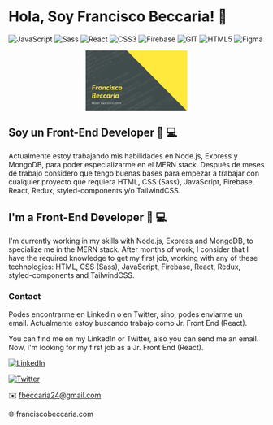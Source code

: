 # Hola, Soy Francisco Beccaria! 👋
![JavaScript](https://img.shields.io/badge/-JavaScript-%23694640?logo=javascript&logoColor=yellow)
![Sass](https://img.shields.io/badge/-Sass-%23748074?logo=sass&logoColor=C56394)
![React](https://img.shields.io/badge/-React-%23353b35?logo=react&logoColor=9cf)
![CSS3](https://img.shields.io/badge/-CSS3-%23748074?logo=css3&logoColor=white)
![Firebase](https://img.shields.io/badge/-Firebase-%23353b35?logo=firebase&logoColor=orange)
![GIT](https://img.shields.io/badge/-Git-%23694640?logo=git&logoColor=orange)
![HTML5](https://img.shields.io/badge/-HTML5-%23748074?logo=html5&logoColor=white)
![Figma](https://img.shields.io/badge/-Figma-%23694640?logo=figma&logoColor=white)

<div style="text-align:center"><img src="./Background_github.jpg" alt="background" style="width:70%; margin-left:auto; margin-right:auto; display: block; width:200px"/></div>

<!--## Skills ⚙️
* HTML
* CSS (Sass)
* JavaScript (Vanilla)
* GIT (GitHub)
* Firebase
* npm/yarn-->


## Soy un Front-End Developer 👨 💻

Actualmente estoy trabajando mis habilidades en Node.js, Express y MongoDB, para poder especializarme en el MERN stack. Después de meses de trabajo considero que tengo buenas bases para empezar a trabajar con cualquier proyecto que requiera HTML, CSS (Sass), JavaScript, Firebase, React, Redux, styled-components y/o TailwindCSS.

## I'm a Front-End Developer 👨 💻

I'm currently working in my skills with Node.js, Express and MongoDB, to specialize me in the MERN stack. After months of work, I consider that I have the required knowledge to get my first job, working with any of these technologies: HTML, CSS (Sass), JavaScript, Firebase, React, Redux, styled-components and TailwindCSS.

### Contact

Podes encontrarme en Linkedin o en Twitter, sino, podes enviarme un email. Actualmente estoy buscando trabajo como Jr. Front End (React).

You can find me on my LinkedIn or Twitter, also you can send me an email. Now, I'm looking for my first job as a Jr. Front End (React).

<a href="https://www.linkedin.com/in/francisco-b-5119b3114/" target="_blank"><img alt="LinkedIn" src="https://img.shields.io/badge/Linkedin-blue?logo=linkedin&logoColor=white"></a>

<a href="https://twitter.com/Fran_dev_" target="_blank"><img alt="Twitter" src="https://img.shields.io/badge/Twitter-blue?logo=twitter&logoColor=white"></a>

<!-- <a href="mailto:conchaasensiomr@gmail.com" target="_blank"><img alt="Email" src="https://img.shields.io/badge/-Email-%23694680?logo=gmail&logoColor=white"></a> -->

✉️ fbeccaria24@gmail.com

🌐 franciscobeccaria.com




<!--
**franciscobeccaria/franciscobeccaria** is a ✨ _special_ ✨ repository because its `README.md` (this file) appears on your GitHub profile.

Here are some ideas to get you started:

- 🔭 I’m currently working on ...
- 🌱 I’m currently learning ...
- 👯 I’m looking to collaborate on ...
- 🤔 I’m looking for help with ...
- 💬 Ask me about ...
- 📫 How to reach me: ...
- 😄 Pronouns: ...
- ⚡ Fun fact: ...
-->
